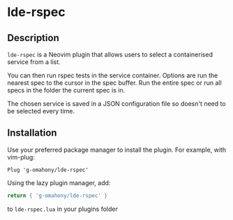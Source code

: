 # lde-rspec

## Description
`lde-rspec` is a Neovim plugin that allows users to select a containerised service from a list.

You can then run rspec tests in the service container. Options are run the nearest spec to the cursor in the spec buffer. Run the entire spec or run all specs in the folder the current spec is in.

The chosen service is saved in a JSON configuration file so doesn't need to be selected every time.

## Installation
Use your preferred package manager to install the plugin. For example, with vim-plug:

```vim
Plug 'g-omahony/lde-rspec'
```

Using the lazy plugin manager, add:
```lua
return { 'g-omahony/lde-rspec' }
```

to `lde-rspec.lua` in your plugins folder
